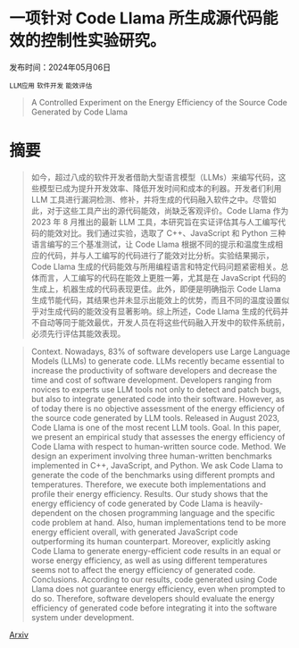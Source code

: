 # 一项针对 Code Llama 所生成源代码能效的控制性实验研究。

发布时间：2024年05月06日

`LLM应用` `软件开发` `能效评估`

> A Controlled Experiment on the Energy Efficiency of the Source Code Generated by Code Llama

# 摘要

> 如今，超过八成的软件开发者借助大型语言模型（LLMs）来编写代码，这些模型已成为提升开发效率、降低开发时间和成本的利器。开发者们利用 LLM 工具进行漏洞检测、修补，并将生成的代码融入软件之中。尽管如此，对于这些工具产出的源代码能效，尚缺乏客观评价。Code Llama 作为 2023 年 8 月推出的最新 LLM 工具，本研究旨在实证评估其与人工编写代码的能效对比。我们通过实验，选取了 C++、JavaScript 和 Python 三种语言编写的三个基准测试，让 Code Llama 根据不同的提示和温度生成相应的代码，并与人工编写的代码进行了能效对比分析。实验结果揭示，Code Llama 生成的代码能效与所用编程语言和特定代码问题紧密相关。总体而言，人工编写的代码在能效上更胜一筹，尤其是在 JavaScript 代码的生成上，机器生成的代码表现更佳。此外，即便是明确指示 Code Llama 生成节能代码，其结果也并未显示出能效上的优势，而且不同的温度设置似乎对生成代码的能效没有显著影响。综上所述，Code Llama 生成的代码并不自动等同于能效最优，开发人员在将这些代码融入开发中的软件系统前，必须先行评估其能效表现。

> Context. Nowadays, 83% of software developers use Large Language Models (LLMs) to generate code. LLMs recently became essential to increase the productivity of software developers and decrease the time and cost of software development. Developers ranging from novices to experts use LLM tools not only to detect and patch bugs, but also to integrate generated code into their software. However, as of today there is no objective assessment of the energy efficiency of the source code generated by LLM tools. Released in August 2023, Code Llama is one of the most recent LLM tools.
  Goal. In this paper, we present an empirical study that assesses the energy efficiency of Code Llama with respect to human-written source code.
  Method. We design an experiment involving three human-written benchmarks implemented in C++, JavaScript, and Python. We ask Code Llama to generate the code of the benchmarks using different prompts and temperatures. Therefore, we execute both implementations and profile their energy efficiency.
  Results. Our study shows that the energy efficiency of code generated by Code Llama is heavily-dependent on the chosen programming language and the specific code problem at hand. Also, human implementations tend to be more energy efficient overall, with generated JavaScript code outperforming its human counterpart. Moreover, explicitly asking Code Llama to generate energy-efficient code results in an equal or worse energy efficiency, as well as using different temperatures seems not to affect the energy efficiency of generated code.
  Conclusions. According to our results, code generated using Code Llama does not guarantee energy efficiency, even when prompted to do so. Therefore, software developers should evaluate the energy efficiency of generated code before integrating it into the software system under development.

[Arxiv](https://arxiv.org/abs/2405.03616)